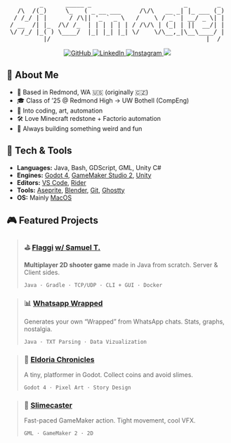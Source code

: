 [//]: # (Main header -> https://patorjk.com/software/taag/#p=testall&h=3&f=Bloody&t=Hi%2C%20I'm%20Matej)

<div align="center">
<pre>
        _      _____ _                         _        _ 
  /\  /(_)     \_   ( _ __ ___     /\/\   __ _| |_ ___ (_)
 / /_/ | |      / /\|| '_ ` _ \   /    \ / _` | __/ _ \| |
/ __  /| |_  /\/ /_  | | | | | | / /\/\ | (_| | ||  __/| |
\/ /_/ |_( ) \____/  |_| |_| |_| \/    \/\__,_|\__\____/ |
         |/                                          |__/ 
</pre>
</div>

[//]: # (Link shields -> https://github.com/inttter/md-badges#-social-media)

<p align="center">
  <a href="https://github.com/matysta">
    <img src="https://img.shields.io/badge/GitHub-%23121011.svg?logo=github&logoColor=white" alt="GitHub" />
  </a>
  <a href="https://www.linkedin.com/in/matejstastny/">
    <img src="https://custom-icon-badges.demolab.com/badge/LinkedIn-0A66C2?logo=linkedin-white&logoColor=fff" alt="LinkedIn" />
  </a>
  <a href="https://www.instagram.com/my_daarlin">
    <img src="https://img.shields.io/badge/Instagram-%23E4405F.svg?logo=Instagram&logoColor=white" alt="Instagram" />
  </a>
  <a href="https://www.youtube.com/channel/UCuwgS_xoutQ9mPVbhBSGwyA">
    <img src="https://img.shields.io/badge/YouTube-%23FF0000.svg?logo=YouTube&logoColor=white" />
  </a>
</p>

## 🙋 About Me

- 📍 Based in Redmond, WA 🇺🇸 (originally 🇨🇿)
- 🎓 Class of ’25 @ Redmond High → UW Bothell (CompEng)
- 🎨 Into coding, art, automation
- 🛠️ Love Minecraft redstone + Factorio automation
- 🌌 Always building something weird and fun


## 🔧 Tech & Tools

- **Languages:** Java, Bash, GDScript, GML, Unity C#
- **Engines:** [Godot 4](https://github.com/godotengine/godot), [GameMaker Studio 2](https://gamemaker.io/en), [Unity](https://unity.com/)
- **Editors:** [VS Code](https://github.com/microsoft/vscode), [Rider](https://www.jetbrains.com/rider/)
- **Tools:** [Aseprite](https://github.com/aseprite/aseprite), [Blender](https://github.com/blender/blender), [Git](https://github.com/git/git), [Ghostty](https://github.com/ghostty-org/ghostty)
- **OS:** Mainly [MacOS](https://www.apple.com/macos/)


## 🎮 Featured Projects

> ### ⛳️ [Flaggi](https://github.com/matysta/flaggi) [w/ Samuel T.](https://github.com/Snapshot20)
> **Multiplayer 2D shooter game** made in Java from scratch. Server & Client sides.
> 
> `Java · Gradle · TCP/UDP · CLI + GUI · Docker`

> ### 📊 [Whatsapp Wrapped](https://github.com/matysta/whatsapp-wrapped)
> Generates your own “Wrapped” from WhatsApp chats. Stats, graphs, nostalgia.
> 
>`Java · TXT Parsing · Data Vizualization`

> ### 🧙 [Eldoria Chronicles](https://github.com/matysta/eldoria-chronicles)
> A tiny, platformer in Godot. Collect coins and avoid slimes.
> 
> `Godot 4 · Pixel Art · Story Design`

> ### 🧪 [Slimecaster](https://github.com/matysta/slimecaster)
> Fast-paced GameMaker action. Tight movement, cool VFX.
> 
> `GML · GameMaker 2 · 2D`
